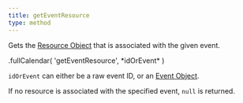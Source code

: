 ```yaml
---
title: getEventResource
type: method
---
```


Gets the [Resource Object](resource-object) that is associated with the given event.

<div class='spec' markdown='1'>
.fullCalendar( 'getEventResource', *idOrEvent* )
</div>

`idOrEvent` can either be a raw event ID, or an [Event Object](event-object).

If no resource is associated with the specified event, `null` is returned.
